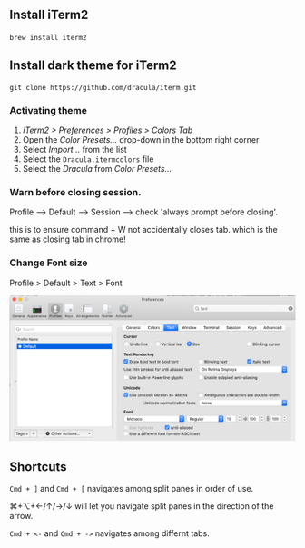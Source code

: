 ## Install iTerm2

`brew install iterm2`

## Install dark theme for iTerm2

```
git clone https://github.com/dracula/iterm.git
```

### Activating theme

1.  _iTerm2 > Preferences > Profiles > Colors Tab_
2.  Open the _Color Presets..._ drop-down in the bottom right corner
3.  Select _Import..._ from the list
4.  Select the `Dracula.itermcolors` file
5.  Select the _Dracula_ from _Color Presets..._

### Warn before closing session.

Profile --> Default --> Session --> check 'always prompt before closing'.

this is to ensure command + W not accidentally closes tab. which is the same as closing tab in chrome!

### Change Font size

Profile > Default > Text > Font

![](images/iterm2/font.png)

## Shortcuts

`Cmd + ]` and `Cmd + [` navigates among split panes in order of use.

⌘+⌥+←/↑/→/↓ will let you navigate split panes in the direction of the arrow.

`Cmd + <-` and `Cmd + ->` navigates among differnt tabs.
